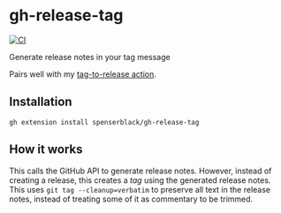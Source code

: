 # gh-release-tag

[![CI](https://github.com/spenserblack/gh-release-tag/actions/workflows/ci.yml/badge.svg)](https://github.com/spenserblack/gh-release-tag/actions/workflows/ci.yml)

Generate release notes in your tag message

Pairs well with my [tag-to-release action][actions-tag-to-release].

## Installation

```shell
gh extension install spenserblack/gh-release-tag
```

## How it works

This calls the GitHub API to generate release notes. However, instead
of creating a release, this creates a *tag* using the generated release
notes. This uses `git tag --cleanup=verbatim` to preserve all text
in the release notes, instead of treating some of it as commentary to
be trimmed.

[actions-tag-to-release]: https://github.com/spenserblack/actions-tag-to-release
